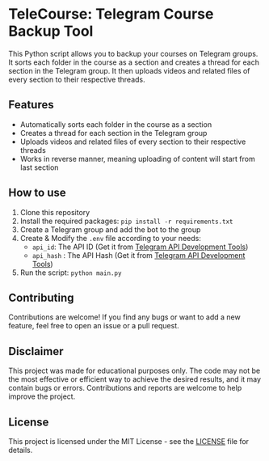 # TeleCourse: Telegram Course Backup Tool

This Python script allows you to backup your courses on Telegram groups. It sorts each folder in the course as a section and creates a thread for each section in the Telegram group. It then uploads videos and related files of every section to their respective threads.

## Features

-   Automatically sorts each folder in the course as a section
-   Creates a thread for each section in the Telegram group
-   Uploads videos and related files of every section to their respective threads
-   Works in reverse manner, meaning uploading of content will start from last section

## How to use

1. Clone this repository
2. Install the required packages: `pip install -r requirements.txt`
3. Create a Telegram group and add the bot to the group
4. Create & Modify the `.env` file according to your needs:
    - `api_id`: The API ID (Get it from [Telegram API Development Tools](https://my.telegram.org/apps))
    - `api_hash` : The API Hash (Get it from [Telegram API Development Tools](https://my.telegram.org/apps))
5. Run the script: `python main.py`

## Contributing

Contributions are welcome! If you find any bugs or want to add a new feature, feel free to open an issue or a pull request.

## Disclaimer

This project was made for educational purposes only. The code may not be the most effective or efficient way to achieve the desired results, and it may contain bugs or errors. Contributions and reports are welcome to help improve the project.

## License

This project is licensed under the MIT License - see the [LICENSE](LICENSE) file for details.
